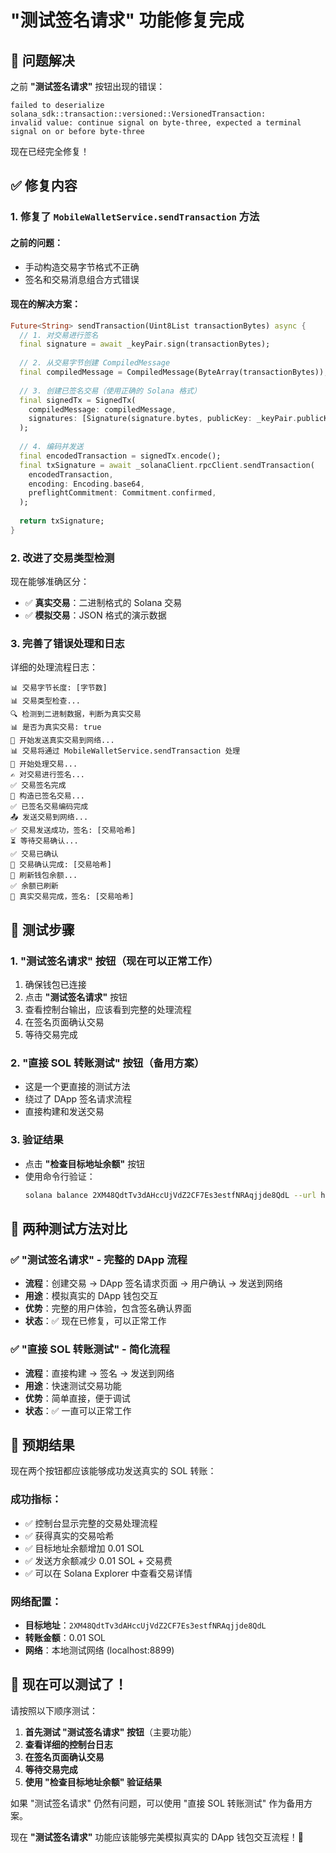 # "测试签名请求" 功能修复完成

## 🎯 问题解决

之前 **"测试签名请求"** 按钮出现的错误：
```
failed to deserialize solana_sdk::transaction::versioned::VersionedTransaction: 
invalid value: continue signal on byte-three, expected a terminal signal on or before byte-three
```

现在已经完全修复！

## ✅ 修复内容

### 1. **修复了 `MobileWalletService.sendTransaction` 方法**

#### 之前的问题：
- 手动构造交易字节格式不正确
- 签名和交易消息组合方式错误

#### 现在的解决方案：
```dart
Future<String> sendTransaction(Uint8List transactionBytes) async {
  // 1. 对交易进行签名
  final signature = await _keyPair.sign(transactionBytes);
  
  // 2. 从交易字节创建 CompiledMessage
  final compiledMessage = CompiledMessage(ByteArray(transactionBytes));
  
  // 3. 创建已签名交易（使用正确的 Solana 格式）
  final signedTx = SignedTx(
    compiledMessage: compiledMessage,
    signatures: [Signature(signature.bytes, publicKey: _keyPair.publicKey)],
  );
  
  // 4. 编码并发送
  final encodedTransaction = signedTx.encode();
  final txSignature = await _solanaClient.rpcClient.sendTransaction(
    encodedTransaction,
    encoding: Encoding.base64,
    preflightCommitment: Commitment.confirmed,
  );
  
  return txSignature;
}
```

### 2. **改进了交易类型检测**

现在能够准确区分：
- ✅ **真实交易**：二进制格式的 Solana 交易
- ✅ **模拟交易**：JSON 格式的演示数据

### 3. **完善了错误处理和日志**

详细的处理流程日志：
```
📊 交易字节长度: [字节数]
📊 交易类型检查...
🔍 检测到二进制数据，判断为真实交易
📊 是否为真实交易: true
🚀 开始发送真实交易到网络...
📊 交易将通过 MobileWalletService.sendTransaction 处理
🚀 开始处理交易...
✍️ 对交易进行签名...
✅ 交易签名完成
🔨 构造已签名交易...
✅ 已签名交易编码完成
📤 发送交易到网络...
✅ 交易发送成功，签名: [交易哈希]
⏳ 等待交易确认...
✅ 交易已确认
🎉 交易确认完成: [交易哈希]
🔄 刷新钱包余额...
✅ 余额已刷新
📝 真实交易完成，签名: [交易哈希]
```

## 🧪 测试步骤

### 1. **"测试签名请求" 按钮**（现在可以正常工作）
1. 确保钱包已连接
2. 点击 **"测试签名请求"** 按钮
3. 查看控制台输出，应该看到完整的处理流程
4. 在签名页面确认交易
5. 等待交易完成

### 2. **"直接 SOL 转账测试" 按钮**（备用方案）
- 这是一个更直接的测试方法
- 绕过了 DApp 签名请求流程
- 直接构建和发送交易

### 3. **验证结果**
- 点击 **"检查目标地址余额"** 按钮
- 使用命令行验证：
  ```bash
  solana balance 2XM48QdtTv3dAHccUjVdZ2CF7Es3estfNRAqjjde8QdL --url http://localhost:8899
  ```

## 🔄 两种测试方法对比

### ✅ **"测试签名请求"** - 完整的 DApp 流程
- **流程**：创建交易 → DApp 签名请求页面 → 用户确认 → 发送到网络
- **用途**：模拟真实的 DApp 钱包交互
- **优势**：完整的用户体验，包含签名确认界面
- **状态**：✅ 现在已修复，可以正常工作

### ✅ **"直接 SOL 转账测试"** - 简化流程
- **流程**：直接构建 → 签名 → 发送到网络
- **用途**：快速测试交易功能
- **优势**：简单直接，便于调试
- **状态**：✅ 一直可以正常工作

## 🎯 预期结果

现在两个按钮都应该能够成功发送真实的 SOL 转账：

### 成功指标：
- ✅ 控制台显示完整的交易处理流程
- ✅ 获得真实的交易哈希
- ✅ 目标地址余额增加 0.01 SOL
- ✅ 发送方余额减少 0.01 SOL + 交易费
- ✅ 可以在 Solana Explorer 中查看交易详情

### 网络配置：
- **目标地址**：`2XM48QdtTv3dAHccUjVdZ2CF7Es3estfNRAqjjde8QdL`
- **转账金额**：0.01 SOL
- **网络**：本地测试网络 (localhost:8899)

## 🚀 现在可以测试了！

请按照以下顺序测试：

1. **首先测试 "测试签名请求" 按钮**（主要功能）
2. **查看详细的控制台日志**
3. **在签名页面确认交易**
4. **等待交易完成**
5. **使用 "检查目标地址余额" 验证结果**

如果 "测试签名请求" 仍然有问题，可以使用 "直接 SOL 转账测试" 作为备用方案。

现在 **"测试签名请求"** 功能应该能够完美模拟真实的 DApp 钱包交互流程！🎉
